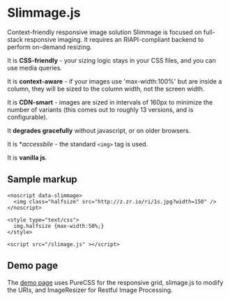 Slimmage.js
=======

Context-friendly responsive image solution
Slimmage is focused on full-stack responsive imaging. It requires an RIAPI-compliant backend to perform on-demand resizing.

It is **CSS-friendly** - your sizing logic stays in your CSS files, and you can use media queries.

It is **context-aware** - if your images use 'max-width:100%' but are inside a column, they will be sized to the column width, not the screen width.

It is **CDN-smart** - images are sized in intervals of 160px to minimize the number of variants (this comes out to roughly 13 versions, and is configurable).

It **degrades gracefully** without javascript, or on older browsers.

It is **accessbile* - the standard `<img>` tag is used. 

It is **vanilla js**.

## Sample markup

    <noscript data-slimmage>
      <img class="halfsize" src="http://z.zr.io/ri/1s.jpg?width=150" />
    </noscript>
    
    <style type="text/css">
      img.halfsize {max-width:50%;}
    </style>
    
    <script src="/slimage.js" ></script>
    
    

## Demo page
    
The [demo page](http://imazen.github.io/slimmage/demo.html
) uses PureCSS for the responsive grid, slimage.js to modify the URIs, and ImageResizer for Restful Image Processing.
